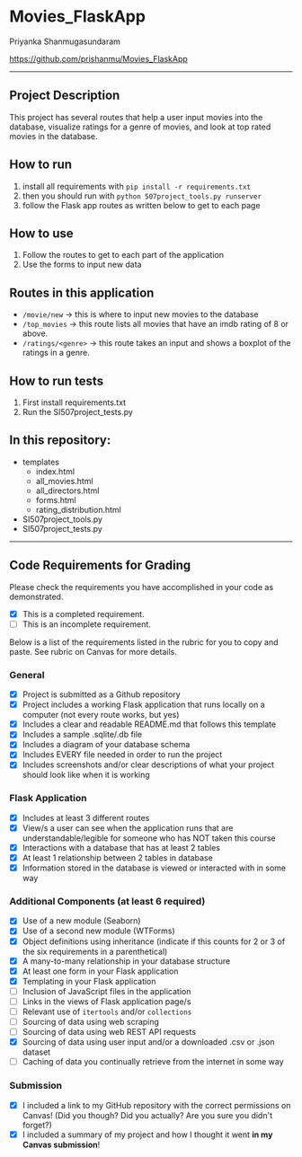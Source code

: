 # Movies_FlaskApp

Priyanka Shanmugasundaram

https://github.com/prishanmu/Movies_FlaskApp

---

## Project Description

This project has several routes that help a user input movies into the database, visualize ratings for a genre of movies, and look at top rated movies in the database. 

## How to run

1. install all requirements with `pip install -r requirements.txt`
2. then you should run with `python 507project_tools.py runserver`
3. follow the Flask app routes as written below to get to each page

## How to use

1. Follow the routes to get to each part of the application
2. Use the forms to input new data 

## Routes in this application
- `/movie/new` -> this is where to input new movies to the database
- `/top_movies` -> this route lists all movies that have an imdb rating of 8 or above. 
- `/ratings/<genre>` -> this route takes an input and shows a boxplot of the ratings in a genre. 

## How to run tests
1. First install requirements.txt
2. Run the SI507project_tests.py

## In this repository:
- templates
  - index.html
  - all_movies.html
  - all_directors.html
  - forms.html
  - rating_distribution.html
- SI507project_tools.py
- SI507project_tests.py

---
## Code Requirements for Grading
Please check the requirements you have accomplished in your code as demonstrated.
- [X] This is a completed requirement.
- [ ] This is an incomplete requirement.

Below is a list of the requirements listed in the rubric for you to copy and paste.  See rubric on Canvas for more details.

### General
- [X] Project is submitted as a Github repository
- [X]  Project includes a working Flask application that runs locally on a computer (not every route works, but yes)
- [X] Includes a clear and readable README.md that follows this template
- [X] Includes a sample .sqlite/.db file
- [X] Includes a diagram of your database schema
- [X] Includes EVERY file needed in order to run the project
- [X] Includes screenshots and/or clear descriptions of what your project should look like when it is working

### Flask Application
- [X] Includes at least 3 different routes
- [X] View/s a user can see when the application runs that are understandable/legible for someone who has NOT taken this course
- [X] Interactions with a database that has at least 2 tables
- [X] At least 1 relationship between 2 tables in database
- [X] Information stored in the database is viewed or interacted with in some way

### Additional Components (at least 6 required)
- [X] Use of a new module (Seaborn)
- [X] Use of a second new module (WTForms)
- [X] Object definitions using inheritance (indicate if this counts for 2 or 3 of the six requirements in a parenthetical)
- [X] A many-to-many relationship in your database structure
- [X] At least one form in your Flask application
- [X] Templating in your Flask application
- [ ] Inclusion of JavaScript files in the application
- [ ] Links in the views of Flask application page/s
- [ ] Relevant use of `itertools` and/or `collections`
- [ ] Sourcing of data using web scraping
- [ ] Sourcing of data using web REST API requests
- [X] Sourcing of data using user input and/or a downloaded .csv or .json dataset
- [ ] Caching of data you continually retrieve from the internet in some way

### Submission
- [X] I included a link to my GitHub repository with the correct permissions on Canvas! (Did you though? Did you actually? Are you sure you didn't forget?)
- [X] I included a summary of my project and how I thought it went **in my Canvas submission**!
